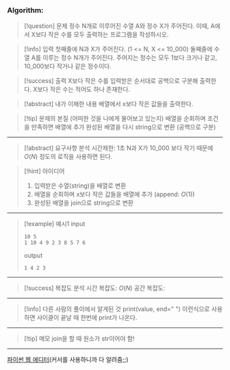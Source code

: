 ### Algorithm:

> [!question] 문제
> 정수 N개로 이루어진 수열 A와 정수 X가 주어진다. 이때, A에서 X보다 작은 수를 모두 출력하는 프로그램을 작성하시오.

> [!info] 입력
> 첫째줄에 N과 X가 주어진다. (1 <= N, X <= 10_000)
> 둘째줄에 수열 A를 이루는 정수 N개가 주어진다. 주어지는 정수는 모두 1보다 크거나 같고, 10_000보다 작거나 같은 정수이다.

> [!success] 출력
> X보다 작은 수를 입력받은 순서대로 공백으로 구분해 출력한다. X보다 작은 수는 적어도 하나 존재한다.

> [!abstract] 내가 이해한 내용
> 배열에서 x보다 작은 값들을 출력한다.

> [!tip] 문제의 본질 (어떠한 것을 나에게 물어보고 있는지)
> 배열을 순회하며 조건을 만족하면 배열에 추가
> 완성된 배열을 다시 string으로 변환 (공백으로 구분)

---

> [!abstract] 요구사항 분석
> 시간제한: 1초
> N과 X가 10_000 보다 작기 때문에 $O(N)$ 정도의 로직을 사용하면 된다.

> [!hint] 아이디어
>
> 1. 입력받은 수열(string)을 배열로 변환
> 2. 배열을 순회하며 x보다 작은 값들을 배열에 추가 (append: $O(1)$)
> 3. 완성된 배열을 join으로 string으로 변환

---

> [!example] 예시1
> input
>
> ```
> 10 5
> 1 10 4 9 2 3 8 5 7 6
> ```
>
> output
>
> ```
> 1 4 2 3
> ```

---

> [!success] 복잡도 분석
> 시간 복잡도: $O(N)$
> 공간 복잡도:

---

> [!info] 다른 사람의 풀이에서 알게된 것
> print(value, end=" ") 이런식으로 사용하면 사이클이 끝날 때 한번에 print가 나온다.

---

> [!tip] 메모
> join을 할 때 원소가 str이어야 함!

---

[파이썬 웹 에디터](https://www.online-python.com/)(커서를 사용하니까 다 알려줌;;)
